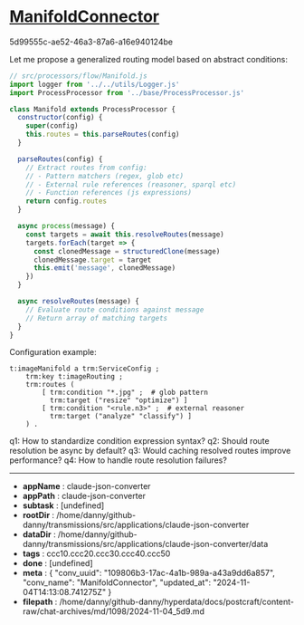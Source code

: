 # [ManifoldConnector](https://claude.ai/chat/109806b3-17ac-4a1b-989a-a43a9dd6a857)

5d99555c-ae52-46a3-87a6-a16e940124be

 Let me propose a generalized routing model based on abstract conditions:

```js
// src/processors/flow/Manifold.js
import logger from '../../utils/Logger.js'
import ProcessProcessor from '../base/ProcessProcessor.js'

class Manifold extends ProcessProcessor {
  constructor(config) {
    super(config)
    this.routes = this.parseRoutes(config)
  }

  parseRoutes(config) {
    // Extract routes from config:
    // - Pattern matchers (regex, glob etc)
    // - External rule references (reasoner, sparql etc) 
    // - Function references (js expressions)
    return config.routes
  }

  async process(message) {
    const targets = await this.resolveRoutes(message)
    targets.forEach(target => {
      const clonedMessage = structuredClone(message)
      clonedMessage.target = target
      this.emit('message', clonedMessage)
    })
  }

  async resolveRoutes(message) {
    // Evaluate route conditions against message
    // Return array of matching targets
  }
}
```

Configuration example:
```turtle
t:imageManifold a trm:ServiceConfig ;
    trm:key t:imageRouting ;
    trm:routes (
        [ trm:condition "*.jpg" ;  # glob pattern
          trm:target ("resize" "optimize") ]
        [ trm:condition "<rule.n3>" ;  # external reasoner
          trm:target ("analyze" "classify") ]
    ) .
```

q1: How to standardize condition expression syntax?
q2: Should route resolution be async by default?
q3: Would caching resolved routes improve performance?
q4: How to handle route resolution failures?

---

* **appName** : claude-json-converter
* **appPath** : claude-json-converter
* **subtask** : [undefined]
* **rootDir** : /home/danny/github-danny/transmissions/src/applications/claude-json-converter
* **dataDir** : /home/danny/github-danny/transmissions/src/applications/claude-json-converter/data
* **tags** : ccc10.ccc20.ccc30.ccc40.ccc50
* **done** : [undefined]
* **meta** : {
  "conv_uuid": "109806b3-17ac-4a1b-989a-a43a9dd6a857",
  "conv_name": "ManifoldConnector",
  "updated_at": "2024-11-04T14:13:08.741275Z"
}
* **filepath** : /home/danny/github-danny/hyperdata/docs/postcraft/content-raw/chat-archives/md/1098/2024-11-04_5d9.md